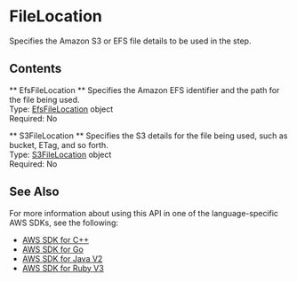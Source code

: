 # FileLocation<a name="API_FileLocation"></a>

Specifies the Amazon S3 or EFS file details to be used in the step\.

## Contents<a name="API_FileLocation_Contents"></a>

 ** EfsFileLocation **   <a name="TransferFamily-Type-FileLocation-EfsFileLocation"></a>
Specifies the Amazon EFS identifier and the path for the file being used\.  
Type: [EfsFileLocation](API_EfsFileLocation.md) object  
Required: No

 ** S3FileLocation **   <a name="TransferFamily-Type-FileLocation-S3FileLocation"></a>
Specifies the S3 details for the file being used, such as bucket, ETag, and so forth\.  
Type: [S3FileLocation](API_S3FileLocation.md) object  
Required: No

## See Also<a name="API_FileLocation_SeeAlso"></a>

For more information about using this API in one of the language\-specific AWS SDKs, see the following:
+  [AWS SDK for C\+\+](https://docs.aws.amazon.com/goto/SdkForCpp/transfer-2018-11-05/FileLocation) 
+  [AWS SDK for Go](https://docs.aws.amazon.com/goto/SdkForGoV1/transfer-2018-11-05/FileLocation) 
+  [AWS SDK for Java V2](https://docs.aws.amazon.com/goto/SdkForJavaV2/transfer-2018-11-05/FileLocation) 
+  [AWS SDK for Ruby V3](https://docs.aws.amazon.com/goto/SdkForRubyV3/transfer-2018-11-05/FileLocation) 